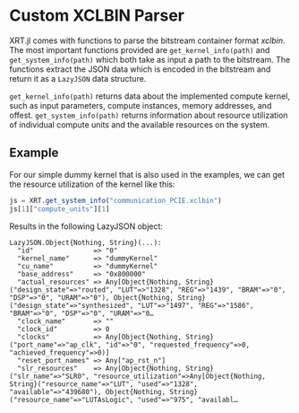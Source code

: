 # Custom XCLBIN Parser

XRT.jl comes with functions to parse the bitstream container format *xclbin*.
The most important functions provided are `get_kernel_info(path)` and `get_system_info(path)` which
both take as input a path to the bitstream. The functions extract the JSON data which is encoded in the
bitstream and return it as a `LazyJSON` data structure.

`get_kernel_info(path)` returns data about the implemented compute kernel, such as input parameters, compute
instances, memory addresses, and offest. `get_system_info(path)` returns information about resource utilization
of individual compute units and the available resources on the system.

## Example 

For our simple dummy kernel that is also used in the examples, we can get the resource utilization of the kernel like this:

```Julia
js = XRT.get_system_info("communication_PCIE.xclbin")
js[1]["compute_units"][1]
```

Results in the following LazyJSON object:

```
LazyJSON.Object{Nothing, String}(...):
  "id"               => "0"
  "kernel_name"      => "dummyKernel"
  "cu_name"          => "dummyKernel"
  "base_address"     => "0x800000"
  "actual_resources" => Any[Object{Nothing, String}("design_state"=>"routed", "LUT"=>"1328", "REG"=>"1439", "BRAM"=>"0", "DSP"=>"0", "URAM"=>"0"), Object{Nothing, String}("design_state"=>"synthesized", "LUT"=>"1497", "REG"=>"1586", "BRAM"=>"0", "DSP"=>"0", "URAM"=>"0…
  "clock_name"       => ""
  "clock_id"         => 0
  "clocks"           => Any[Object{Nothing, String}("port_name"=>"ap_clk", "id"=>"0", "requested_frequency"=>0, "achieved_frequency"=>0)]
  "reset_port_names" => Any["ap_rst_n"]
  "slr_resources"    => Any[Object{Nothing, String}("slr_name"=>"SLR0", "resource_utilization"=>Any[Object{Nothing, String}("resource_name"=>"LUT", "used"=>"1328", "available"=>"439680"), Object{Nothing, String}("resource_name"=>"LUTAsLogic", "used"=>"975", "availabl…

```